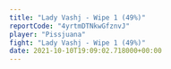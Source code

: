 ```yaml
---
title: "Lady Vashj - Wipe 1 (49%)"
reportCode: "4yrtmDTNkwGfznvJ"
player: "Pissjuana"
fight: "Lady Vashj - Wipe 1 (49%)"
date: 2021-10-10T19:09:02.718000+00:00
---
```

